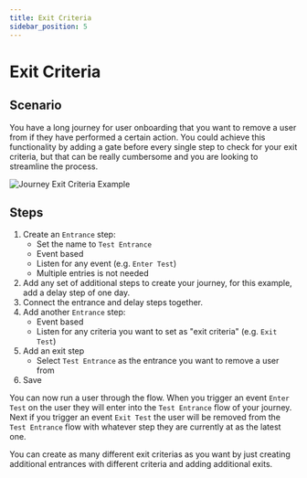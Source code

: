 ```yaml
---
title: Exit Criteria
sidebar_position: 5
---
```


# Exit Criteria

## Scenario
You have a long journey for user onboarding that you want to remove a user from if they have performed a certain action. You could achieve this functionality by adding a gate before every single step to check for your exit criteria, but that can be really cumbersome and you are looking to streamline the process.

![Journey Exit Criteria Example](/img/journeys_example_exit.png)

## Steps
1. Create an `Entrance` step:
    - Set the name to `Test Entrance`
    - Event based
    - Listen for any event (e.g. `Enter Test`)
    - Multiple entries is not needed
2. Add any set of additional steps to create your journey, for this example, add a delay step of one day.
3. Connect the entrance and delay steps together.
4. Add another `Entrance` step:
    - Event based
    - Listen for any criteria you want to set as "exit criteria" (e.g. `Exit Test`)
5. Add an exit step
    - Select `Test Entrance` as the entrance you want to remove a user from
6. Save

You can now run a user through the flow. When you trigger an event `Enter Test` on the user they will enter into the `Test Entrance` flow of your journey. Next if you trigger an event `Exit Test` the user will be removed from the `Test Entrance` flow with whatever step they are currently at as the latest one.

You can create as many different exit criterias as you want by just creating additional entrances with different criteria and adding additional exits. 